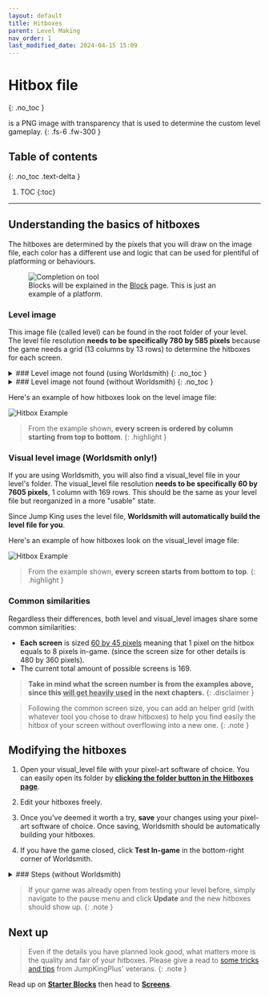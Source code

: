 ```yaml
---
layout: default
title: Hitboxes
parent: Level Making
nav_order: 1
last_modified_date: 2024-04-15 15:09
---
```


# Hitbox file
{: .no_toc }

is a PNG image with transparency that is used to determine the custom level gameplay.<!-- more -->
{: .fs-6 .fw-300 }

## Table of contents
{: .no_toc .text-delta }

1. TOC
{:toc}

---

## Understanding the basics of hitboxes

The hitboxes are determined by the pixels that you will draw on the image file, each color has a different use and logic that can be used for plentiful of platforming or behaviours.

<figure class="mb-5">
   <img src="{{ site.baseurl }}/images/level-making/hitboxes.png" alt="Completion on tool">
   <figcaption class="text-grey-dk-000 text-epsilon">Blocks will be explained in the <a href="{{site.baseurl}}/level-making/blocks">Block</a> page. This is just an example of a platform.</figcaption>
</figure>

### Level image

This image file (called level) can be found in the root folder of your level.
The level file resolution **needs to be specifically 780 by 585 pixels** because the game needs a grid (13 columns by 13 rows) to determine the hitboxes for each screen.

<details class="expander">
   <summary markdown="1">
### Level image not found (using Worldsmith)
{: .no_toc }
   </summary>
   <div markdown="1">
1. Open your project.
2. Navigate to the **Hitboxes** page.

   ![Hitbox page]({{site.baseurl}}/images/level-making/worldsmith_hitboxes.png)

3. Your file will be generated now, you can click on the button with folder icon to open your level's folder. 

   ![Hitbox page]({{site.baseurl}}/images/level-making/worldsmith_hitboxes_folder.png)

</div>
</details>

<details class="expander">
   <summary markdown="1">
### Level image not found (without Worldsmith)
{: .no_toc }
   </summary>
   <div markdown="1">
In order to have a full-functioning hitbox an image file you will need to create a file with the following details:

|Requirements|Details|
|---|---|
|File name|level|
|Resolution|**780** pixels (*width*) by **585** pixels (*height*)|
|File placement|Root of the level folder|

</div>
</details>

Here's an example of how hitboxes look on the level image file:

![Hitbox Example](https://raw.githubusercontent.com/JumpKingPlus/JumpKingPlus.github.io/www/workshop/files/level.png)

> From the example shown, **every screen is ordered by column starting from top to bottom**.
{: .highlight }

### Visual level image (Worldsmith only!)

If you are using Worldsmith, you will also find a visual_level file in your level's folder.
The visual_level file resolution **needs to be specifically 60 by 7605 pixels**, 1 column with 169 rows.
This should be the same as your level file but reorganized in a more "usable" state.

Since Jump King uses the level file, **Worldsmith will automatically build the level file for you**.

Here's an example of how hitboxes look on the visual_level image file:

![Hitbox Example]({{site.baseurl}}/images/level-making/visual_level.png)

> From the example shown, **every screen starts from bottom to top**.
{: .highlight }

### Common similarities

Regardless their differences, both level and visual_level images share some common similarities:

- **Each screen** is sized <u>60 by 45 pixels</u> meaning that 1 pixel on the hitbox equals to 8 pixels in-game. (since the screen size for other details is 480 by 360 pixels).
- The current total amount of possible screens is 169.

> **Take in mind what the screen number is from the examples above, since this <u>will get heavily used</u> in the next chapters.**
{: .disclaimer }

> Following the common screen size, you can add an helper grid (with whatever tool you chose to draw hitboxes) to help you find easily the hitbox of your screen without overflowing into a new one.
{: .note }

## Modifying the hitboxes

1. Open your visual_level file with your pixel-art software of choice. You can easily open its folder by [**clicking the folder button in the Hitboxes page**](./#level-image-not-found-using-worldsmith).

2. Edit your hitboxes freely.

3. Once you've deemed it worth a try, **save** your changes using your pixel-art software of choice. Once saving, Worldsmith should be automatically building your hitboxes.

4. If you have the game closed, click **Test In-game** in the bottom-right corner of Worldsmith.

<details class="expander">
   <summary markdown="1">
### Steps (without Worldsmith)
   </summary>
   <div markdown="1">

1. Open the file [you've created above](#understanding-the-basics-of-hitboxes) or unpack existing hitboxes and open it using your tool of choice.
2. Use the [**block page as a cheat sheet**]({{site.baseurl}}/level-making/blocks){:target="_blank"} or put it page aside your pixel-art program of your choice for reference (you should start with starter blocks only!).
3. Start drawing your hitboxes!
    > Don't forget to add a solid block bottom line on the first screen otherwise you will fall endlessly and you are basically forced to restart or teleport.
    {: .warning }
4. Once you are satisfied or you want to give it a test, save the image file.
5. Convert/Pack the image into XNB with the tool of your choice.
6. Place it in the folder of your level. If asked to replace the file, click **Yes**.
7. [Give it a test!]({{site.baseurl}}/getting-started/map-first-steps#testing).

</div>
</details>

> If your game was already open from testing your level before, simply navigate to the pause menu and click **Update** and the new hitboxes should show up.
{: .note }

## Next up

> Even if the details you have planned look good, what matters more is the quality and fair of your hitboxes. Please give a read to [some tricks and tips]({{site.baseurl}}/level-making/tips) from JumpKingPlus' veterans.
{: .note }

Read up on [**Starter Blocks**]({{site.baseurl}}/level-making/blocks/#blocks-for-new-users) then head to [**Screens**]({{site.baseurl}}/level-making/screens/).
